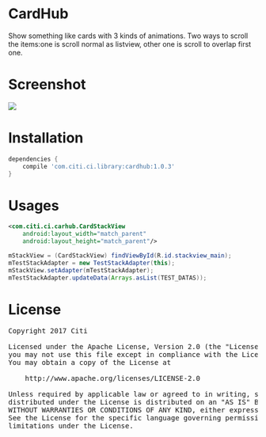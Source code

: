 # CardHub
Show something like cards with 3 kinds of animations. Two ways to scroll the items:one is scroll normal as listview, other one is scroll to overlap first one.

Screenshot
====
![](/screenshot/screenshot.gif) 

Installation
====
```groovy
dependencies {
    compile 'com.citi.ci.library:cardhub:1.0.3'
}
```

Usages
====
```xml
<com.citi.ci.carhub.CardStackView
    android:layout_width="match_parent"
    android:layout_height="match_parent"/>
```

```java
mStackView = (CardStackView) findViewById(R.id.stackview_main);
mTestStackAdapter = new TestStackAdapter(this);
mStackView.setAdapter(mTestStackAdapter);
mTestStackAdapter.updateData(Arrays.asList(TEST_DATAS));
```

License
====
<pre>
Copyright 2017 Citi

Licensed under the Apache License, Version 2.0 (the "License");
you may not use this file except in compliance with the License.
You may obtain a copy of the License at

    http://www.apache.org/licenses/LICENSE-2.0

Unless required by applicable law or agreed to in writing, software
distributed under the License is distributed on an "AS IS" BASIS,
WITHOUT WARRANTIES OR CONDITIONS OF ANY KIND, either express or implied.
See the License for the specific language governing permissions and
limitations under the License.
</pre>

